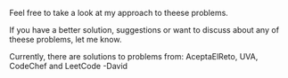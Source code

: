 Feel free to take a look at my approach to theese problems.

If you have a better solution, suggestions or want to discuss about any of theese problems, let me know.

Currently, there are solutions to problems from: AceptaElReto, UVA, CodeChef and LeetCode
-David
